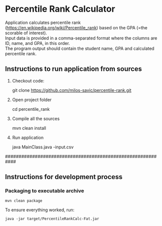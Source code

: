 # Percentile Rank Calculator

Application calculates percentile rank (https://en.wikipedia.org/wiki/Percentile_rank) 
based on the GPA (=the scorable of interest).<br/>
Input data is provided in a comma-separated format where the columns are ID, name, and GPA,
in this order.<br/>
The program output should contain the student name, GPA and
calculated percentile rank.

##  Instructions to run application from sources 

1) Checkout code:
    
    git clone https://github.com/milos-savic/percentile-rank.git

2) Open project folder

	cd percentile_rank

3) Compile all the sources

	mvn clean install

4) Run application 
    
    java MainClass.java -input.csv
    

############################################################
## Instructions for development process

### Packaging to executable archive

    mvn clean package

To ensure everything worked, run:

    java -jar target/PercentileRankCalc-Fat.jar



